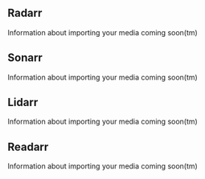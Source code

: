 ## Radarr

<section begin=radarr_library_import />

Information about importing your media coming soon(tm)

<section end=radarr_library_import />

## Sonarr

<section begin=sonarr_library_import />

Information about importing your media coming soon(tm)

<section end=sonarr_library_import />

## Lidarr

<section begin=lidarr_library_import />

Information about importing your media coming soon(tm)

<section end=lidarr_library_import />

## Readarr

<section begin=readarr_library_import />

Information about importing your media coming soon(tm)

<section end=readarr_library_import />
